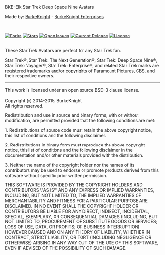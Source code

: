<p>BKE-Elk Star Trek Deep Space Nine Avatars</p>
<p>Made by: <a href="http://www.elkarte.net/community/index.php?action=profile;u=130">BurkeKnight</a> - <a href="http://www.burkeknight.com/">BurkeKnight Enterprises</a></p>
<br />

[![Forks](https://img.shields.io/github/forks/BurkeKnight-Enterprises/BKE-Elk-Star-Trek-DS9-Avatars.svg)](https://github.com/BurkeKnight-Enterprises/BKE-Elk-Star-Trek-DS9-Avatars/network)
[![Stars](https://img.shields.io/github/stars/BurkeKnight-Enterprises/BKE-Elk-Star-Trek-DS9-Avatars.svg)](hhttps://github.com/BurkeKnight-Enterprises/BKE-Elk-Star-Trek-DS9-Avatars/stargazers)
[![Open Issues](https://img.shields.io/github/issues/BurkeKnight-Enterprises/BKE-Elk-Star-Trek-DS9-Avatars.svg)](https://github.com/BurkeKnight-Enterprises/BKE-Elk-Star-Trek-DS9-Avatars/issues)
[![Current Release](https://img.shields.io/github/release/BurkeKnight-Enterprises/BKE-Elk-Star-Trek-DS9-Avatars.svg)](https://github.com/BurkeKnight-Enterprises/BKE-Elk-Star-Trek-DS9-Avatars/releases)
[![License](https://img.shields.io/pypi/l/Django.svg)](http://opensource.org/licenses/BSD-3-Clause)<br /><br />


<p>These Star Trek Avatars are perfect for any Star Trek fan.</p>
<p>Star Trek®, Star Trek: The Next Generation®, Star Trek: Deep Space Nine®, Star Trek: Voyager®, Star Trek: Enterprise®, and related Star Trek marks are registered trademarks and/or copyrights of Paramount Pictures, CBS, and their respective owners.</p>
<hr /><p>This work is licensed under an open source BSD-3 clause license.<br />
<br />
Copyright (c) 2014-2015, BurkeKnight<br />
All rights reserved.</p><p>Redistribution and use in source and binary forms, with or without modification, are permitted provided that the following conditions are met:</p><p>1. Redistributions of source code must retain the above copyright notice, this list of conditions and the following disclaimer.</p><p>2. Redistributions in binary form must reproduce the above copyright notice, this list of conditions and the following disclaimer in the documentation and/or other materials provided with the distribution.</p><p>3. Neither the name of the copyright holder nor the names of its contributors may be used to endorse or promote products derived from this software without specific prior written permission.</p><p>THIS SOFTWARE IS PROVIDED BY THE COPYRIGHT HOLDERS AND CONTRIBUTORS \"AS IS\" AND ANY EXPRESS OR IMPLIED WARRANTIES, INCLUDING, BUT NOT LIMITED TO, THE IMPLIED WARRANTIES OF MERCHANTABILITY AND FITNESS FOR A PARTICULAR PURPOSE ARE DISCLAIMED. IN NO EVENT SHALL THE COPYRIGHT HOLDER OR CONTRIBUTORS BE LIABLE FOR ANY DIRECT, INDIRECT, INCIDENTAL, SPECIAL, EXEMPLARY, OR CONSEQUENTIAL DAMAGES (INCLUDING, BUT NOT LIMITED TO, PROCUREMENT OF SUBSTITUTE GOODS OR SERVICES; LOSS OF USE, DATA, OR PROFITS; OR BUSINESS INTERRUPTION) HOWEVER CAUSED AND ON ANY THEORY OF LIABILITY, WHETHER IN CONTRACT, STRICT LIABILITY, OR TORT (INCLUDING NEGLIGENCE OR OTHERWISE) ARISING IN ANY WAY OUT OF THE USE OF THIS SOFTWARE, EVEN IF ADVISED OF THE POSSIBILITY OF SUCH DAMAGE.</p>
